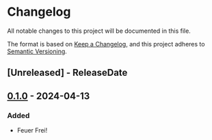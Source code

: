 # Changelog
All notable changes to this project will be documented in this file.

The format is based on [Keep a Changelog](https://keepachangelog.com/en/1.0.0/),
and this project adheres to [Semantic Versioning](https://semver.org/spec/v2.0.0.html).

<!-- next-header -->

## [Unreleased] - ReleaseDate

## [0.1.0] - 2024-04-13
### Added
- Feuer Frei!

<!-- next-url -->
[0.1.0]: https://github.com/loyd/idr-ebr/releases/tag/v0.1.0

